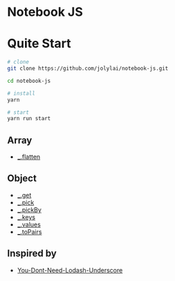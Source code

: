 # Notebook JS

# Quite Start

```bash
# clone
git clone https://github.com/jolylai/notebook-js.git

cd notebook-js

# install
yarn

# start
yarn run start
```

## Array

- [_.flatten](./src/flatten.js)

## Object

- [_.get](./src/get.js)
- [_.pick](./src/pick.js)
- [_.pickBy](./src/pickBy.js)
- [_.keys](./src/keys.js)
- [_.values](./src/values.js)
- [_.toPairs](.src/toPairs.js)

## Inspired by

- [You-Dont-Need-Lodash-Underscore](https://github.com/you-dont-need/You-Dont-Need-Lodash-Underscore)